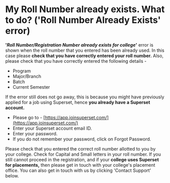 # My Roll Number already exists. What to do? \('Roll Number Already Exists' error\)

**'**_**Roll Number/Registration Number already exists for college**_**'** error is shown when the roll number that you entered has been already used. In this case please **check that you have correctly entered your roll number.** Also, please check that you have correctly entered the following details - 

* Program
* Major/Branch
* Batch
* Current Semester

If the error still does not go away, this is because you might have previously applied for a job using Superset, hence **you already have a Superset account.** 

* Please go to - [https://app.joinsuperset.com/](https://app.joinsuperset.com/)
* Enter your Superset account email ID.
* Enter your password.
* If you do not remember your password, click on Forgot Password.

Please check that you entered the correct roll number allotted to you by your college. Check for Capital and Small letters in your roll number. If you still cannot proceed in the registration, and if your **college uses Superset for placements,** then please get in touch with your college's placement office. You can also get in touch with us by clicking 'Contact Support' below.

